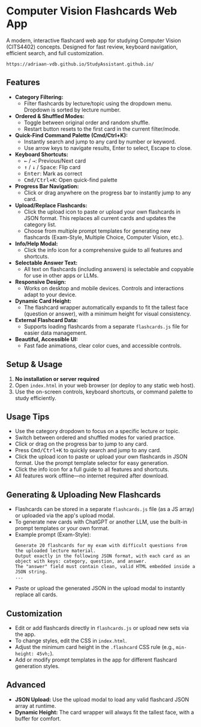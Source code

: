 # Computer Vision Flashcards Web App

A modern, interactive flashcard web app for studying Computer Vision (CITS4402) concepts. Designed for fast review, keyboard navigation, efficient search, and full customization.

`https://adriaan-vdb.github.io/StudyAssistant.github.io/`

## Features

- **Category Filtering:**
  - Filter flashcards by lecture/topic using the dropdown menu. Dropdown is sorted by lecture number.
- **Ordered & Shuffled Modes:**
  - Toggle between original order and random shuffle.
  - Restart button resets to the first card in the current filter/mode.
- **Quick-Find Command Palette (Cmd/Ctrl+K):**
  - Instantly search and jump to any card by number or keyword.
  - Use arrow keys to navigate results, Enter to select, Escape to close.
- **Keyboard Shortcuts:**
  - <kbd>←</kbd> / <kbd>→</kbd>: Previous/Next card
  - <kbd>↑</kbd> / <kbd>↓</kbd> / <kbd>Space</kbd>: Flip card
  - <kbd>Enter</kbd>: Mark as correct
  - <kbd>Cmd/Ctrl+K</kbd>: Open quick-find palette
- **Progress Bar Navigation:**
  - Click or drag anywhere on the progress bar to instantly jump to any card.
- **Upload/Replace Flashcards:**
  - Click the upload icon to paste or upload your own flashcards in JSON format. This replaces all current cards and updates the category list.
  - Choose from multiple prompt templates for generating new flashcards (Exam-Style, Multiple Choice, Computer Vision, etc.).
- **Info/Help Modal:**
  - Click the info icon for a comprehensive guide to all features and shortcuts.
- **Selectable Answer Text:**
  - All text on flashcards (including answers) is selectable and copyable for use in other apps or LLMs.
- **Responsive Design:**
  - Works on desktop and mobile devices. Controls and interactions adapt to your device.
- **Dynamic Card Height:**
  - The flashcard wrapper automatically expands to fit the tallest face (question or answer), with a minimum height for visual consistency.
- **External Flashcard Data:**
  - Supports loading flashcards from a separate `flashcards.js` file for easier data management.
- **Beautiful, Accessible UI:**
  - Fast fade animations, clear color cues, and accessible controls.

## Setup & Usage

1. **No installation or server required**
2. Open `index.html` in your web browser (or deploy to any static web host).
3. Use the on-screen controls, keyboard shortcuts, or command palette to study efficiently.

## Usage Tips

- Use the category dropdown to focus on a specific lecture or topic.
- Switch between ordered and shuffled modes for varied practice.
- Click or drag on the progress bar to jump to any card.
- Press <kbd>Cmd/Ctrl+K</kbd> to quickly search and jump to any card.
- Click the upload icon to paste or upload your own flashcards in JSON format. Use the prompt template selector for easy generation.
- Click the info icon for a full guide to all features and shortcuts.
- All features work offline—no internet required after download.

## Generating & Uploading New Flashcards

- Flashcards can be stored in a separate `flashcards.js` file (as a JS array) or uploaded via the app's upload modal.
- To generate new cards with ChatGPT or another LLM, use the built-in prompt templates or your own format.
- Example prompt (Exam-Style):
  ```
  Generate 20 flashcards for my exam with difficult questions from the uploaded lecture material.
  Output exactly in the following JSON format, with each card as an object with keys: category, question, and answer.
  The "answer" field must contain clean, valid HTML embedded inside a JSON string.
  ...
  ```
- Paste or upload the generated JSON in the upload modal to instantly replace all cards.

## Customization
- Edit or add flashcards directly in `flashcards.js` or upload new sets via the app.
- To change styles, edit the CSS in `index.html`.
- Adjust the minimum card height in the `.flashcard` CSS rule (e.g., `min-height: 45vh;`).
- Add or modify prompt templates in the app for different flashcard generation styles.

## Advanced
- **JSON Upload:** Use the upload modal to load any valid flashcard JSON array at runtime.
- **Dynamic Height:** The card wrapper will always fit the tallest face, with a buffer for comfort.

